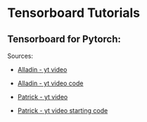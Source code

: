 # Tensorboard Tutorials



## Tensorboard for Pytorch:
Sources:
- [Alladin - yt video](https://www.youtube.com/watch?v=RLqsxWaQdHE)
- [Alladin - yt video code](https://github.com/aladdinpersson/Machine-Learning-Collection/blob/master/ML/Pytorch/Basics/pytorch_tensorboard_.py)

- [Patrick - yt video](https://www.youtube.com/watch?v=VJW9wU-1n18)
- [Patrick - yt video starting code](https://github.com/patrickloeber/pytorchTutorial/blob/master/13_feedforward.py)






